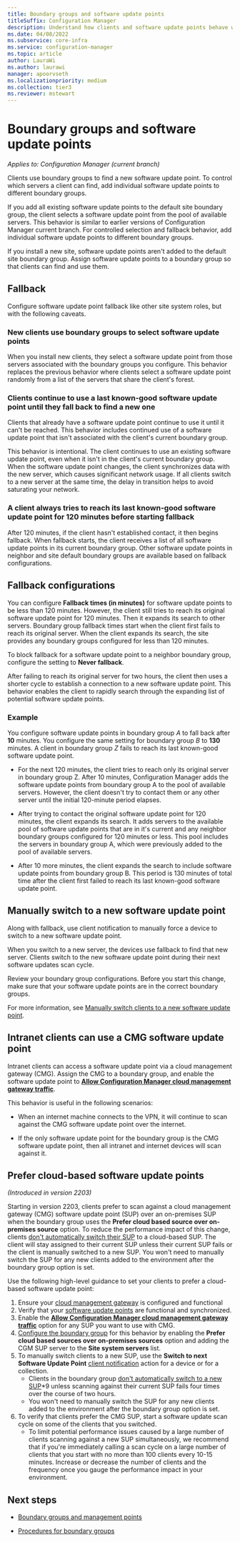 ```yaml
---
title: Boundary groups and software update points
titleSuffix: Configuration Manager
description: Understand how clients and software update points behave with boundary groups.
ms.date: 04/08/2022
ms.subservice: core-infra
ms.service: configuration-manager
ms.topic: article
author: LauraWi
ms.author: laurawi
manager: apoorvseth
ms.localizationpriority: medium
ms.collection: tier3
ms.reviewer: mstewart
---
```


# Boundary groups and software update points

*Applies to: Configuration Manager (current branch)*

Clients use boundary groups to find a new software update point. To control which servers a client can find, add individual software update points to different boundary groups.

If you add all existing software update points to the default site boundary group, the client selects a software update point from the pool of available servers. This behavior is similar to earlier versions of Configuration Manager current branch. For controlled selection and fallback behavior, add individual software update points to different boundary groups.

If you install a new site, software update points aren't added to the default site boundary group. Assign software update points to a boundary group so that clients can find and use them.

## Fallback

Configure software update point fallback like other site system roles, but with the following caveats.

### New clients use boundary groups to select software update points

When you install new clients, they select a software update point from those servers associated with the boundary groups you configure. This behavior replaces the previous behavior where clients select a software update point randomly from a list of the servers that share the client's forest.

### Clients continue to use a last known-good software update point until they fall back to find a new one

Clients that already have a software update point continue to use it until it can't be reached. This behavior includes continued use of a software update point that isn't associated with the client's current boundary group.

This behavior is intentional. The client continues to use an existing software update point, even when it isn't in the client's current boundary group. When the software update point changes, the client synchronizes data with the new server, which causes significant network usage. If all clients switch to a new server at the same time, the delay in transition helps to avoid saturating your network.

### A client always tries to reach its last known-good software update point for 120 minutes before starting fallback

After 120 minutes, if the client hasn't established contact, it then begins fallback. When fallback starts, the client receives a list of all software update points in its current boundary group. Other software update points in neighbor and site default boundary groups are available based on fallback configurations.

## Fallback configurations

You can configure **Fallback times (in minutes)** for software update points to be less than 120 minutes. However, the client still tries to reach its original software update point for 120 minutes. Then it expands its search to other servers. Boundary group fallback times start when the client first fails to reach its original server. When the client expands its search, the site provides any boundary groups configured for less than 120 minutes.

To block fallback for a software update point to a neighbor boundary group, configure the setting to **Never fallback**.

After failing to reach its original server for two hours, the client then uses a shorter cycle to establish a connection to a new software update point. This behavior enables the client to rapidly search through the expanding list of potential software update points.

### Example

You configure software update points in boundary group *A* to fall back after **10** minutes. You configure the same setting for boundary group *B* to **130** minutes. A client in boundary group *Z* fails to reach its last known-good software update point.

- For the next 120 minutes, the client tries to reach only its original server in boundary group Z. After 10 minutes, Configuration Manager adds the software update points from boundary group A to the pool of available servers. However, the client doesn't try to contact them or any other server until the initial 120-minute period elapses.

- After trying to contact the original software update point for 120 minutes, the client expands its search. It adds servers to the available pool of software update points that are in it's current and any neighbor boundary groups configured for 120 minutes or less. This pool includes the servers in boundary group A, which were previously added to the pool of available servers.

- After 10 more minutes, the client expands the search to include software update points from boundary group B. This period is 130 minutes of total time after the client first failed to reach its last known-good software update point.

## Manually switch to a new software update point

Along with fallback, use client notification to manually force a device to switch to a new software update point.

When you switch to a new server, the devices use fallback to find that new server. Clients switch to the new software update point during their next software updates scan cycle.<!-- SCCMDocs#1537 -->

Review your boundary group configurations. Before you start this change, make sure that your software update points are in the correct boundary groups.

For more information, see [Manually switch clients to a new software update point](../../../../sum/plan-design/plan-for-software-updates.md#BKMK_ManuallySwitchSUPs).

## Intranet clients can use a CMG software update point

<!--7102873, 2006-->

Intranet clients can access a software update point via a cloud management gateway (CMG). Assign the CMG to a boundary group, and enable the software update point to [**Allow Configuration Manager cloud management gateway traffic**](../../../clients/manage/cmg/setup-cloud-management-gateway.md#bkmk_role).

This behavior is useful in the following scenarios:

- When an internet machine connects to the VPN, it will continue to scan against the CMG software update point over the internet.

- If the only software update point for the boundary group is the CMG software update point, then all intranet and internet devices will scan against it.

## <a name="bkmk_prefer_cmgsup"></a> Prefer cloud-based software update points
<!--7759984-->
*(Introduced in version 2203)*

Starting in version 2203, clients prefer to scan against a cloud management gateway (CMG) software update point (SUP) over an on-premises SUP when the boundary group uses the **Prefer cloud based source over on-premises source** option. To reduce the performance impact of this change, clients [don't automatically switch their SUP](../../../../sum/plan-design/plan-for-software-updates.md#BKMK_ManuallySwitchSUPs) to a cloud-based SUP. The client will stay assigned to their current SUP unless their current SUP fails or the client is manually switched to a new SUP. You won't need to manually switch the SUP for any new clients added to the environment after the boundary group option is set.

Use the following high-level guidance to set your clients to prefer a cloud-based software update point:

1. Ensure your [cloud management gateway](../../../clients/manage/cmg/set-up-checklist.md?toc=/mem/configmgr/cloud-attach/toc.json&bc=/mem/configmgr/cloud-attach/breadcrumb/toc.json) is configured and functional
1. Verify that your [software update points](../../../../sum/get-started/install-a-software-update-point.md) are functional and synchronized.
1. Enable the [**Allow Configuration Manager cloud management gateway traffic**](../../../clients/manage/cmg/setup-cloud-management-gateway.md#bkmk_role) option for any SUP you want to use with CMG.
1. [Configure the boundary group](../../deploy/configure/boundary-group-procedures.md#configure-a-boundary-group) for this behavior by enabling the **Prefer cloud based sources over on-premises sources** option and adding the CGM SUP server to the **Site system servers** list.
1. To manually switch clients to a new SUP, use the **Switch to next Software Update Point** [client notification](../../../clients/manage/client-notification.md#switch-to-the-next-software-update-point) action for a device or for a collection.
   - Clients in the boundary group [don't automatically switch to a new SUP](../../../../sum/plan-design/plan-for-software-updates.md#BKMK_ManuallySwitchSUPs)*9 unless scanning against their current SUP fails four times over the course of two hours.
   - You won't need to manually switch the SUP for any new clients added to the environment after the boundary group option is set.
1. To verify that clients prefer the CMG SUP, start a software update scan cycle on some of the clients that you switched.
   - To limit potential performance issues caused by a large number of clients scanning against a new SUP simultaneously, we recommend that if you're immediately calling a scan cycle on a large number of clients that you start with no more than 100 clients every 10-15 minutes. Increase or decrease the number of clients and the frequency once you gauge the performance impact in your environment.

## Next steps

- [Boundary groups and management points](boundary-groups-management-points.md)

- [Procedures for boundary groups](boundary-group-procedures.md)
